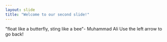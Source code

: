 ```yaml
---
layout: slide
title: "Welcome to our second slide!"
---
```

"float like a butterfly, sting like a bee"- Muhammad Ali
Use the left arrow to go back!
